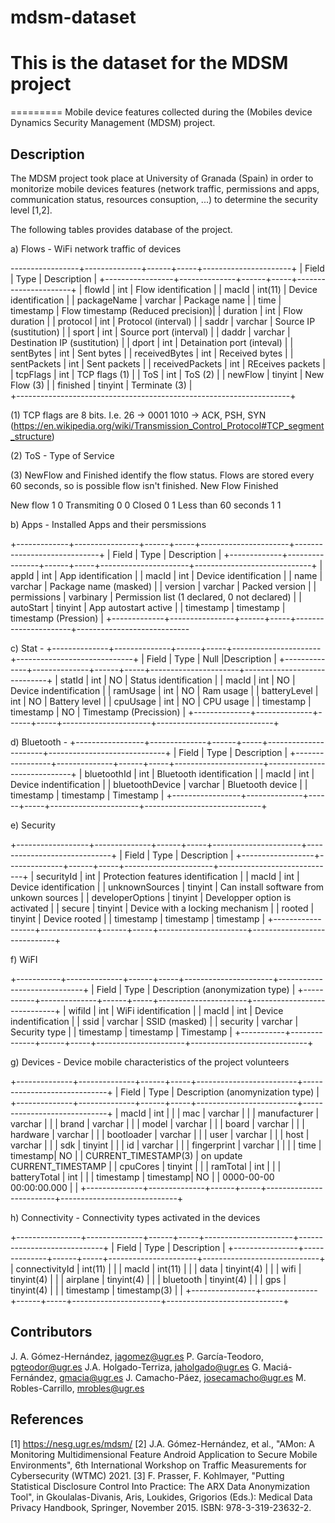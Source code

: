 # mdsm-dataset
# This is the dataset for the MDSM project

=========
Mobile device features collected during the (Mobiles device Dynamics Security Management (MDSM) project.


Description
-----------
The MDSM project took place at University of Granada (Spain) in order to monitorize mobile devices features (network traffic, permissions and apps, communication status, resources consuption, ...) to determine the security level [1,2].


The following tables provides database of the project.

a) Flows - WiFi network traffic of devices


-----------------+--------------+------+-----+----------------------+
| Field           | Type         | Description                       |
+-----------------+--------------+------+-----+----------------------+
| flowId          | int		 | Flow identification                     |
| macId           | int(11)      | Device identification             |
| packageName     | varchar      | Package name                      |
| time            | timestamp    | Flow timestamp (Reduced precision)|
| duration        | int          | Flow duration                     |
| protocol        | int          | Protocol (interval)               |
| saddr           | varchar      | Source IP (sustitution)           |
| sport           | int          | Source port (interval)            |
| daddr           | varchar      | Destination IP (sustitution)      |
| dport           | int          | Detaination port (inteval)        |
| sentBytes       | int          | Sent bytes                        |
| receivedBytes   | int          | Received bytes                    |
| sentPackets     | int          | Sent packets                      |
| receivedPackets | int          | REceives packets                  |
| tcpFlags        | int          | TCP flags (1)                     |
| ToS             | int          | ToS (2)                           |
| newFlow         | tinyint      | New Flow  (3)                     |
| finished        | tinyint      | Terminate (3)                     |   
+--------------------------------------------------------------------+                       


(1) TCP flags are 8 bits. I.e. 26 -> 0001 1010 -> ACK, PSH, SYN (https://en.wikipedia.org/wiki/Transmission_Control_Protocol#TCP_segment_structure) 

(2) ToS - Type of Service

(3) NewFlow and Finished identify the flow status. Flows are stored every 60 seconds, so is possible flow isn't finished.
                                            New Flow Finished

New flow                              		1       0
Transmiting 			                0       0
Closed                                          0       1
Less than 60 seconds                            1       1


b) Apps - Installed Apps and their persmissions

+-------------+----------------+------+-----+----------------------+-----------------------------+
| Field       | Type           | Description                                                     |
+-------------+----------------+------+-----+----------------------+-----------------------------+
| appId       | int            | App identification                                              |
| macId       | int            | Device identification                                           |
| name        | varchar        | Package name (masked)                                           |
| version     | varchar        | Packed version			                                 |
| permissions | varbinary      | Permission list (1 declared, 0 not declared)                    |
| autoStart   | tinyint        | App autostart active                                            |
| timestamp   | timestamp      | timestamp (Pression)                                            |
+-------------+----------------+------+-----+----------------------+----------------------------

c) Stat - 
+--------------+--------------+------+-----+----------------------+-----------------------------+
| Field        | Type         | Null |Description                                               |
+--------------+--------------+------+-----+----------------------+-----------------------------+
| statId       | int          | NO   | Status identification                                    |
| macId        | int          | NO   | Device indentification                                   |
| ramUsage     | int          | NO   | Ram usage                                                |
| batteryLevel | int          | NO   | Battery level                                            |
| cpuUsage     | int          | NO   | CPU usage                                                |
| timestamp    | timestamp    | NO   | Timestamp (Precission)                                   |
+--------------+--------------+------+-----+----------------------+-----------------------------+

d) Bluetooth - 
+-----------------+--------------+------+-----+----------------------+-----------------------------+
| Field           | Type         | Description                                                     |
+-----------------+--------------+------+-----+----------------------+-----------------------------+
| bluetoothId     | int          | Bluetooth identification                                        |
| macId           | int          | Device indentification                                          |
| bluetoothDevice | varchar      | Bluetooth device                                                |
| timestamp       | timestamp    | Timestamp                                                       |
+-----------------+--------------+------+-----+----------------------+-----------------------------+

e) Security

+------------------+--------------+------+-----+----------------------+-----------------------------+
| Field            | Type         | Description                    |
+------------------+--------------+------+-----+----------------------+-----------------------------+
| securityId       | int          | Protection features identification                              |
| macId            | int          | Device identification                                           |
| unknownSources   | tinyint      | Can install software from unkown sources                        |
| developerOptions | tinyint      | Developper option is activated                                  |
| secure           | tinyint      | Device with a locking mechanism                             |
| rooted           | tinyint      | Device rooted                                                   |
| timestamp        | timestamp    | timestamp                                                       |
+------------------+--------------+------+-----+----------------------+-----------------------------+

f) WiFI

+-----------+--------------+------+-----+----------------------+-----------------------------+
| Field     | Type         | Description (anonymization type)                                |
+-----------+--------------+------+-----+----------------------+-----------------------------+
| wifiId    | int          | WiFi identification                                             |
| macId     | int          | Device indentification                                          |
| ssid      | varchar      | SSID (masked)                                                   |
| security  | varchar      | Security type                                                   |
| timestamp | timestamp    | Timestamp                                                       |
+-----------+--------------+------+-----+----------------------+-----------------------------+

g) Devices - Device mobile characteristics of the project volunteers  

+--------------+--------------+------+-----+-------------------------+-----------------------------+
| Field        | Type     | Description (anomynization type)            |
+--------------+--------------+------+-----+-------------------------+-----------------------------+
| macId        | int      |             |
| mac          | varchar  |                             |
| manufacturer | varchar  |                              |
| brand        | varchar  |                              |
| model        | varchar  |                              |
| board        | varchar  |                                                 |
| hardware     | varchar  |                              |
| bootloader   | varchar  |                              |
| user         | varchar  |                              |
| host         | varchar  |                              |
| sdk          | tinyint  |                              |
| id           | varchar  |                            |
| fingerprint  | varchar  |                     |                             |
| time         | timestamp| NO   |     | CURRENT_TIMESTAMP(3)    | on update CURRENT_TIMESTAMP |
| cpuCores     | tinyint  |                             |
| ramTotal     | int      |                              |
| batteryTotal | int      |                            |
| timestamp    | timestamp| NO   |     | 0000-00-00 00:00:00.000 |                             |
+--------------+--------------+------+-----+-------------------------+-----------------------------+

h) Connectivity - Connectivity types activated in the devices

+----------------+--------------+------+-----+----------------------+-----------------------------+
| Field          | Type         | Description                                                     |
+----------------+--------------+------+-----+----------------------+-----------------------------+
| connectivityId | int(11)      |             |
| macId          | int(11)      |                             |
| data           | tinyint(4)   |                              |
| wifi           | tinyint(4)   |                              |
| airplane       | tinyint(4)   |                              |
| bluetooth      | tinyint(4)   |                              |
| gps            | tinyint(4)   |                             |
| timestamp      | timestamp(3) |  |
+----------------+--------------+------+-----+----------------------+-----------------------------+

Contributors
------------
J. A. Gómez-Hernández, jagomez@ugr.es
P. García-Teodoro, pgteodor@ugr.es
J.A. Holgado-Terriza, jaholgado@ugr.es
G. Maciá-Fernández, gmacia@ugr.es
J. Camacho-Páez, josecamacho@ugr.es
M. Robles-Carrillo, mrobles@ugr.es


References
----------
[1] https://nesg.ugr.es/mdsm/
[2] J.A. Gómez-Hernández, et al., "AMon: A Monitoring Multidimensional Feature Android Application to Secure Mobile Environments", 6th International Workshop on Traffic Measurements for Cybersecurity (WTMC) 2021.
[3] F. Prasser, F. Kohlmayer, "Putting Statistical Disclosure Control Into Practice: The ARX Data Anonymization Tool", in Gkoulalas-Divanis, Aris, Loukides, Grigorios (Eds.): Medical Data Privacy Handbook, Springer, November 2015. ISBN: 978-3-319-23632-2.

